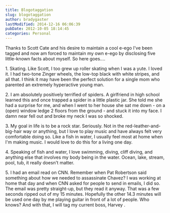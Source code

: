 ```yaml
---
title: Blogotaggation
slug: blogotaggation
author: bradygaster
lastModified: 2014-12-16 06:06:39
pubDate: 2012-10-05 18:14:45
categories: Personal
---
```


<p>
  Thanks to
  <a>Scott Cate</a>  and his desire to maintain a cool e-ego I&apos;ve been tagged and now am forced to maintain my own e-ego by disclosing five little-known facts about myself. So here goes....
</p>
<p>
  1. Skating. Like Scott, I too grew up roller skating when I was a yute. I loved it. I had two-tone Zinger wheels, the low-top black with white stripes, and all that. I think it may have been the perfect solution for a single mom who parented an extremely
  hyperactive young man.
</p>
<p>
  2. I am absolutely positively terrified of spiders. A girlfriend in high school learned this and once trapped a spider in a little plastic jar. She told me she had a surprise for me, and when I went to her house she sat me down - on a (open) window ledge
  2 floors from the ground - and stuck it into my face. I damn near fell out and broke my neck I was so shocked.
</p>
<p>
  3. My goal in life is to be a rock star. Seriously. Not in the red-leather-and-big-hair way or anything, but I love to play music and have always felt very comfortable doing so. Like a fish in water, I usually feel most at home when I&apos;m making music.
  I would love to do this for a living one day.
</p>
<p>
  4. Speaking of fish and water, I love swimming, diving, cliff diving, and anything else that involves my body being in the water. Ocean, lake, stream, pool, tub, it really doesn&apos;t matter.
</p>
<p>
  5. I had an email read on CNN. Remember when Pat Robertson said something about how we needed to assassinate Chavez? I was working at home that day and when CNN asked for people to send in emails, I did so. The email was pretty straight-up, but they read
  it anyway. That was a few seconds ripped out of my 15 minutes. Hopefully the other 14.3 minutes will be used one day by me playing guitar in front of a lot of people. Who knows? And with that, I will tag my current boss,
  <a>Harvey</a> .
</p>

